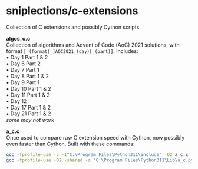 # sniplections/c-extensions
Collection of C extensions and possibly Cython scripts.


**algos_c.c**<br/>
Collection of algorithms and Advent of Code (AoC) 2021 solutions, with format `[_(format)_]AOC2021_(day)[_(part)]`. Includes:<br/>
• Day 1 Part 1 & 2<br/>
• Day 6 Part 2<br/>
• Day 7 Part 1<br/>
• Day 8 Part 1 & 2<br/>
• Day 9 Part 1<br/>
• Day 10 Part 1 & 2<br/>
• Day 11 Part 1 & 2<br/>
• Day 12<br/>
• Day 17 Part 1 & 2<br/>
• Day 21 Part 1 & 2<br/>
*some may not work*

**a_c.c**<br/>
Once used to compare raw C extension speed with Cython, now possibly even faster than Cython. Built with these commands:
```bash
gcc -fprofile-use -c -I"C:\Program Files\Python311\include" -O2 a_c.c
gcc -fprofile-use -O2 -shared -o "C:\Program Files\Python311\Lib\a_c.pyd" a_c.o -lPython311 -L"C:\Program Files\Python311\libs"
```
